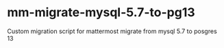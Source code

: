 # mm-migrate-mysql-5.7-to-pg13
Custom migration script for mattermost migrate from mysql 5.7 to posgres 13
